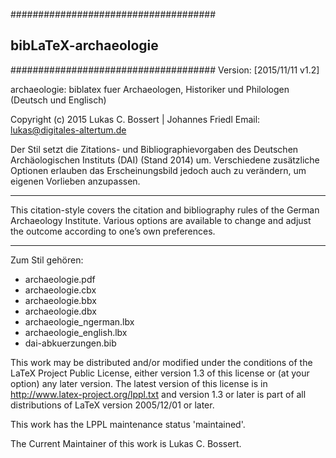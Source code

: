 #####################################
##      bibLaTeX-archaeologie     ##
#####################################
Version: [2015/11/11 v1.2]

archaeologie: biblatex fuer Archaeologen, Historiker und Philologen (Deutsch und Englisch)

Copyright (c) 2015 Lukas C. Bossert | Johannes Friedl
Email: lukas@digitales-altertum.de

Der Stil setzt die Zitations- und Bibliographievorgaben des Deutschen Archäologischen Instituts (DAI) (Stand 2014) um. Verschiedene zusätzliche Optionen erlauben das Erscheinungsbild jedoch auch zu verändern, um eigenen Vorlieben anzupassen.
****
This citation-style covers the citation and bibliography rules of the German Archaeology Institute. 
Various options are available to change and adjust the outcome according to one’s own preferences.
****


Zum Stil gehören:
- archaeologie.pdf
- archaeologie.cbx
- archaeologie.bbx
- archaeologie.dbx
- archaeologie_ngerman.lbx
- archaeologie_english.lbx
- dai-abkuerzungen.bib


 This work may be distributed and/or modified under the
 conditions of the LaTeX Project Public License, either version 1.3
 of this license or (at your option) any later version.
 The latest version of this license is in
 http://www.latex-project.org/lppl.txt
 and version 1.3 or later is part of all distributions of LaTeX
 version 2005/12/01 or later.

 This work has the LPPL maintenance status 'maintained'.
  
 The Current Maintainer of this work is Lukas C. Bossert.
